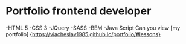 # Portfolio frontend developer
-HTML 5
-CSS 3
-JQuery
-SASS
-BEM
-Java Script
Can you view [my portfolio] {https://viacheslav1985.github.io/portfolio/#lessons}
